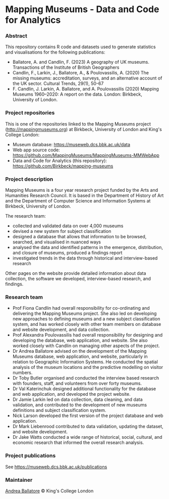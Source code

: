 Mapping Museums - Data and Code for Analytics
========

### Abstract

This repository contains R code and datasets used to generate statistics and visualisations for the following publications:

- Ballatore, A. and Candlin, F. (2023) A geography of UK museums. Transactions of the Institute of British Geographers
- Candlin, F., Larkin, J., Ballatore, A., & Poulovassilis, A. (2020) The missing museums: accreditation, surveys, and an alternative account of the UK sector. Cultural Trends, 29(1), 50-67
- F. Candlin, J. Larkin, A. Ballatore, and A. Poulovassilis (2020) Mapping Museums 1960–2020: A report on the data. London: Birkbeck, University of London.

### Project repositories

This is one of the repositories linked to the Mapping Museums project (http://mappingmuseums.org) at Birkbeck, University of London and King's College London:
- Museum database: https://museweb.dcs.bbk.ac.uk/data
- Web app source code: https://github.com/MappingMuseums/MappingMuseums-MMWebApp
- Data and Code for Analytics (this repository): https://github.com/Birkbeck/mapping-museums

### Project description

Mapping Museums is a four year research project funded by the Arts and Humanities Research Council. It is based in the Department of History of Art and the Department of Computer Science and Information Systems at Birkbeck, University of London.

The research team:
- collected and validated data on over 4,000 museums
- devised a new system for subject classification
- designed a database that allows that information to be browsed, searched, and visualised in nuanced ways
- analysed the data and identified patterns in the emergence, distribution, and closure of museums, produced a findings report
- investigated trends in the data through historical and interview-based research

Other pages on the website provide detailed information about data collection, the software we developed, interview-based research, and findings. 

### Research team

- Prof Fiona Candlin had overall responsibility for co-ordinating and delivering the Mapping Museums project. She also led on developing new approaches to defining museums and a new subject classification system, and has worked closely with other team members on database and website development, and data collection.
- Prof Alexandra Poulovassilis had overall responsibility for designing and developing the database, web application, and website. She also worked closely with Candlin on managing other aspects of the project.
- Dr Andrea Ballatore advised on the development of the Mapping Museums database, web application, and website, particularly in relation to Geographic Information Systems. He conducted the spatial analysis of the museum locations and the predictive modelling on visitor numbers.
- Dr Toby Butler organised and conducted the interview based research with founders, staff, and volunteers from over forty museums.
- Dr Val Katerinchuk designed additional functionality for the database and web application, and developed the project website.
- Dr Jamie Larkin led on data collection, data cleaning, and data validation, and contributed to the development of new museums definitions and subject classification system.
- Nick Larson developed the first version of the project database and web application.
- Dr Mark Liebenrood contributed to data validation, updating the dataset, and website development.
- Dr Jake Watts conducted a wide range of historical, social, cultural, and economic research that informed the overall research analysis. 

### Project publications

See https://museweb.dcs.bbk.ac.uk/publications

### Maintainer

[Andrea Ballatore](https://aballatore.space) © King's College London